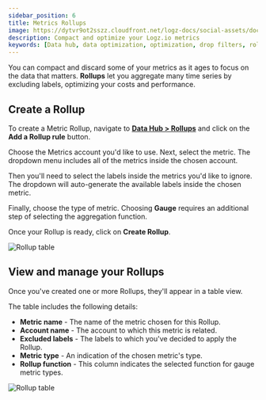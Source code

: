 ```yaml
---
sidebar_position: 6
title: Metrics Rollups
image: https://dytvr9ot2sszz.cloudfront.net/logz-docs/social-assets/docs-social.jpg
description: Compact and optimize your Logz.io metrics
keywords: [Data hub, data optimization, optimization, drop filters, rollups, metrics, recommendations]
---
```




You can compact and discard some of your metrics as it ages to focus on the data that matters. **Rollups** let you aggregate many time series by excluding labels, optimizing your costs and performance.



## Create a Rollup

To create a Metric Rollup, navigate to **[Data Hub > Rollups](https://app.logz.io/#/dashboard/tools/metrics-rollups)** and click on the **Add a Rollup rule** button.

Choose the Metrics account you'd like to use. Next, select the metric. The dropdown menu includes all of the metrics inside the chosen account.

Then you'll need to select the labels inside the metrics you'd like to ignore. The dropdown will auto-generate the available labels inside the chosen metric.

Finally, choose the type of metric. Choosing **Gauge** requires an additional step of selecting the aggregation function.

Once your Rollup is ready, click on **Create Rollup**.

![Rollup table](https://dytvr9ot2sszz.cloudfront.net/logz-docs/Infrastructure-monitoring/rollups/rollup-dialog-2.png)

## View and manage your Rollups

Once you've created one or more Rollups, they'll appear in a table view.

The table includes the following details:

* **Metric name** - The name of the metric chosen for this Rollup.
* **Account name** - The account to which this metric is related.
* **Excluded labels** - The labels to which you've decided to apply the Rollup.
* **Metric type** - An indication of the chosen metric's type.
* **Rollup function** - This column indicates the selected function for gauge metric types.


![Rollup table](https://dytvr9ot2sszz.cloudfront.net/logz-docs/Infrastructure-monitoring/rollups/rollup-table.png)